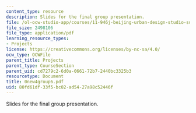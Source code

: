 ```yaml
---
content_type: resource
description: Slides for the final group presentation.
file: /ol-ocw-studio-app/courses/11-946j-beijing-urban-design-studio-summer-2004/80fd61df33f5bc02ad5427a98c52446f_0new4group6.pdf
file_size: 2498106
file_type: application/pdf
learning_resource_types:
- Projects
license: https://creativecommons.org/licenses/by-nc-sa/4.0/
ocw_type: OCWFile
parent_title: Projects
parent_type: CourseSection
parent_uid: cd7279c2-6d0a-0661-72b7-2440bc3325b3
resourcetype: Document
title: 0new4group6.pdf
uid: 80fd61df-33f5-bc02-ad54-27a98c52446f
---
```

Slides for the final group presentation.